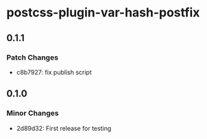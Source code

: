 # postcss-plugin-var-hash-postfix

## 0.1.1

### Patch Changes

- c8b7927: fix publish script

## 0.1.0

### Minor Changes

- 2d89d32: First release for testing
